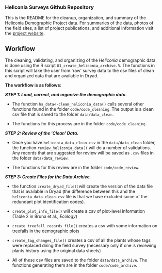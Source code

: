### Heliconia Surveys Github Repository

This is the README for the cleanup, organization, and summary of the Heliconia Demographic Project data. For summaries of the data, photos of the field sites, a list of project publications, and additional information visit the [project website](https://brunalab.github.io/HeliconiaSurveys/).

## Workflow

The cleaning, validating, and organizing of the _Heliconia_ demographic data is 
done using the R script `01_create_heliconia_archive.R`. The functions in 
this script will take the user from 'raw' survey data to the csv files of 
clean and organized data that are available in Dryad. 

**The workflow is as follows:**

***STEP 1: Load, correct, and organize the demographic data.*** 

- The function `ha_data<-clean_heliconia_data()` calls several other functions 
found in the folder `code/code_cleaning`. The output is a clean csv file that is 
saved to the folder `data/data_clean`.

- The functions for this process are in the folder `code/code_cleaning`.

***STEP 2: Review of the 'Clean' Data.*** 

- Once you have `heliconia_data_clean.csv` in the `data/data_clean` folder, the function `review_heliconia_data()` will do a number of validations. 
Any records that are suggested for review will be saved as `.csv` files 
in the folder `data/data_review`. 

- The functions for this review are in the folder `code/code_review`.

***STEP 3: Create Files for the Data Archive.*** 

- the function `create_dryad_file()`will create the version of the data file that is available in Dryad (the difference between this and the `heliconia_data_clean.csv` file is that we have excluded some of the redundant plot identification codes). 

- `create_plot_info_file()` will create a csv of plot-level information (Table 2 in Bruna et al., _Ecology_) 

- `create_treefall_records_file()` creates a csv with some information on
treefalls in the demographic plots

- `create_tag_changes_file()` creates a csv of all the plants whose tags 
were replaced diring the field survey (necessary only if one is reviewing 
plants history using the original data sheets) 

- All of these csv files are saved to the folder `data/data_archive`. The 
functions generating them are in the folder `code/code_archive`.